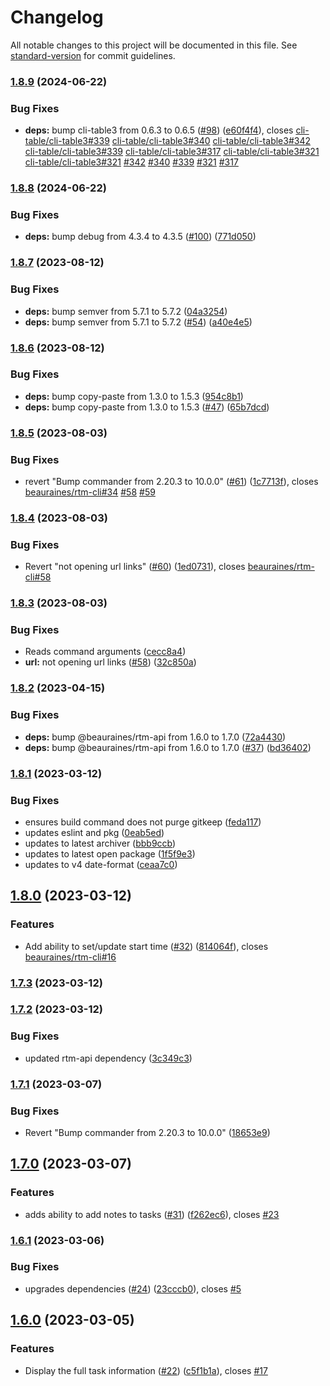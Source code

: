 # Changelog

All notable changes to this project will be documented in this file. See [standard-version](https://github.com/conventional-changelog/standard-version) for commit guidelines.

### [1.8.9](https://github.com/beauraines/rtm-cli/compare/v1.8.8...v1.8.9) (2024-06-22)


### Bug Fixes

* **deps:** bump cli-table3 from 0.6.3 to 0.6.5 ([#98](https://github.com/beauraines/rtm-cli/issues/98)) ([e60f4f4](https://github.com/beauraines/rtm-cli/commit/e60f4f437551b588df86d870845c683062f5f95d)), closes [cli-table/cli-table3#339](https://github.com/cli-table/cli-table3/issues/339) [cli-table/cli-table3#340](https://github.com/cli-table/cli-table3/issues/340) [cli-table/cli-table3#342](https://github.com/cli-table/cli-table3/issues/342) [cli-table/cli-table3#339](https://github.com/cli-table/cli-table3/issues/339) [cli-table/cli-table3#317](https://github.com/cli-table/cli-table3/issues/317) [cli-table/cli-table3#321](https://github.com/cli-table/cli-table3/issues/321) [cli-table/cli-table3#321](https://github.com/cli-table/cli-table3/issues/321) [#342](https://github.com/beauraines/rtm-cli/issues/342) [#340](https://github.com/beauraines/rtm-cli/issues/340) [#339](https://github.com/beauraines/rtm-cli/issues/339) [#321](https://github.com/beauraines/rtm-cli/issues/321) [#317](https://github.com/beauraines/rtm-cli/issues/317)

### [1.8.8](https://github.com/beauraines/rtm-cli/compare/v1.8.7...v1.8.8) (2024-06-22)


### Bug Fixes

* **deps:** bump debug from 4.3.4 to 4.3.5 ([#100](https://github.com/beauraines/rtm-cli/issues/100)) ([771d050](https://github.com/beauraines/rtm-cli/commit/771d0501042267559959ee85892c7ed6e0cf015f))

### [1.8.7](https://github.com/beauraines/rtm-cli/compare/v1.8.6...v1.8.7) (2023-08-12)


### Bug Fixes

* **deps:** bump semver from 5.7.1 to 5.7.2 ([04a3254](https://github.com/beauraines/rtm-cli/commit/04a325499604d83435f0a8e94a49572840ddfc03))
* **deps:** bump semver from 5.7.1 to 5.7.2 ([#54](https://github.com/beauraines/rtm-cli/issues/54)) ([a40e4e5](https://github.com/beauraines/rtm-cli/commit/a40e4e586fb54eccdf90af2c786406dd6b6385eb))

### [1.8.6](https://github.com/beauraines/rtm-cli/compare/v1.8.5...v1.8.6) (2023-08-12)


### Bug Fixes

* **deps:** bump copy-paste from 1.3.0 to 1.5.3 ([954c8b1](https://github.com/beauraines/rtm-cli/commit/954c8b1c9e2592bbbc0781d5b627d85b44a89bdf))
* **deps:** bump copy-paste from 1.3.0 to 1.5.3 ([#47](https://github.com/beauraines/rtm-cli/issues/47)) ([65b7dcd](https://github.com/beauraines/rtm-cli/commit/65b7dcdef7a6bb0a747e8758b7ae27ed8f77c80e))

### [1.8.5](https://github.com/beauraines/rtm-cli/compare/v1.8.4...v1.8.5) (2023-08-03)


### Bug Fixes

* revert "Bump commander from 2.20.3 to 10.0.0" ([#61](https://github.com/beauraines/rtm-cli/issues/61)) ([1c7713f](https://github.com/beauraines/rtm-cli/commit/1c7713f7b00579927860a22f53d4f9cdfc20ae19)), closes [beauraines/rtm-cli#34](https://github.com/beauraines/rtm-cli/issues/34) [#58](https://github.com/beauraines/rtm-cli/issues/58) [#59](https://github.com/beauraines/rtm-cli/issues/59)

### [1.8.4](https://github.com/beauraines/rtm-cli/compare/v1.8.3...v1.8.4) (2023-08-03)


### Bug Fixes

* Revert "not opening url links" ([#60](https://github.com/beauraines/rtm-cli/issues/60)) ([1ed0731](https://github.com/beauraines/rtm-cli/commit/1ed0731ed2dd08682b9dd486ddf89e5ac60cb2f7)), closes [beauraines/rtm-cli#58](https://github.com/beauraines/rtm-cli/issues/58)

### [1.8.3](https://github.com/beauraines/rtm-cli/compare/v1.8.2...v1.8.3) (2023-08-03)


### Bug Fixes

* Reads command arguments ([cecc8a4](https://github.com/beauraines/rtm-cli/commit/cecc8a450d41ec6a1df9ae166918209753136458))
* **url:** not opening url links ([#58](https://github.com/beauraines/rtm-cli/issues/58)) ([32c850a](https://github.com/beauraines/rtm-cli/commit/32c850a323d14c9d7c79e3b4f7c51c90f818a4bd))

### [1.8.2](https://github.com/beauraines/rtm-cli/compare/v1.8.1...v1.8.2) (2023-04-15)


### Bug Fixes

* **deps:** bump @beauraines/rtm-api from 1.6.0 to 1.7.0 ([72a4430](https://github.com/beauraines/rtm-cli/commit/72a44307895ce15fc3f9282aca44bcdc61ab923c))
* **deps:** bump @beauraines/rtm-api from 1.6.0 to 1.7.0 ([#37](https://github.com/beauraines/rtm-cli/issues/37)) ([bd36402](https://github.com/beauraines/rtm-cli/commit/bd364020c07f33ac335dc7cb481d32be642400f8))

### [1.8.1](https://github.com/beauraines/rtm-cli/compare/v1.8.0...v1.8.1) (2023-03-12)


### Bug Fixes

* ensures build command does not purge gitkeep ([feda117](https://github.com/beauraines/rtm-cli/commit/feda117e8abe32d7d3e25645f6d7adb8baffa6a9))
* updates eslint and pkg ([0eab5ed](https://github.com/beauraines/rtm-cli/commit/0eab5edd0581865af562a28f7e31b8ee8ebe7f67))
* updates to latest archiver ([bbb9ccb](https://github.com/beauraines/rtm-cli/commit/bbb9ccb215b6a729f0eea737eee76ab52568606c))
* updates to latest open package ([1f5f9e3](https://github.com/beauraines/rtm-cli/commit/1f5f9e39eee07712e8adb95e0388dd97d5c13876))
* updates to v4 date-format ([ceaa7c0](https://github.com/beauraines/rtm-cli/commit/ceaa7c051a041d8a1ed8eedb423b37f9caf806f2))

## [1.8.0](https://github.com/beauraines/rtm-cli/compare/v1.7.3...v1.8.0) (2023-03-12)


### Features

* Add ability to set/update start time ([#32](https://github.com/beauraines/rtm-cli/issues/32)) ([814064f](https://github.com/beauraines/rtm-cli/commit/814064fa7c75fed621c84fd06e022140df7577aa)), closes [beauraines/rtm-cli#16](https://github.com/beauraines/rtm-cli/issues/16)

### [1.7.3](https://github.com/beauraines/rtm-cli/compare/v1.7.2...v1.7.3) (2023-03-12)

### [1.7.2](https://github.com/beauraines/rtm-cli/compare/v1.7.1...v1.7.2) (2023-03-12)


### Bug Fixes

* updated rtm-api dependency ([3c349c3](https://github.com/beauraines/rtm-cli/commit/3c349c311276dbf524732da6abd36d9ee96204d4))

### [1.7.1](https://github.com/beauraines/rtm-cli/compare/v1.7.0...v1.7.1) (2023-03-07)


### Bug Fixes

* Revert "Bump commander from 2.20.3 to 10.0.0" ([18653e9](https://github.com/beauraines/rtm-cli/commit/18653e9cb4976a6bfacfdaead5b990d3a29eef3e))

## [1.7.0](https://github.com/beauraines/rtm-cli/compare/v1.6.1...v1.7.0) (2023-03-07)


### Features

* adds ability to add notes to tasks ([#31](https://github.com/beauraines/rtm-cli/issues/31)) ([f262ec6](https://github.com/beauraines/rtm-cli/commit/f262ec6f02d024a5f3c49e10f79db2c6fabcf0fa)), closes [#23](https://github.com/beauraines/rtm-cli/issues/23)

### [1.6.1](https://github.com/beauraines/rtm-cli/compare/v1.6.0...v1.6.1) (2023-03-06)


### Bug Fixes

* upgrades dependencies ([#24](https://github.com/beauraines/rtm-cli/issues/24)) ([23cccb0](https://github.com/beauraines/rtm-cli/commit/23cccb0db0c20650224750a423aa629a5daff2c1)), closes [#5](https://github.com/beauraines/rtm-cli/issues/5)

## [1.6.0](https://github.com/beauraines/rtm-cli/compare/v1.5.1...v1.6.0) (2023-03-05)


### Features

* Display the full task information ([#22](https://github.com/beauraines/rtm-cli/issues/22)) ([c5f1b1a](https://github.com/beauraines/rtm-cli/commit/c5f1b1ac9734decf557005f49294c8030658d105)), closes [#17](https://github.com/beauraines/rtm-cli/issues/17)
